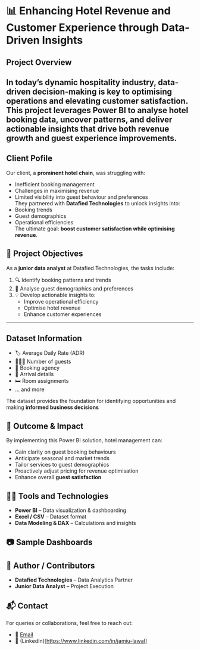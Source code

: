 # 📊 Enhancing Hotel Revenue and Customer Experience through Data-Driven Insights
## Project Overview

In today’s dynamic hospitality industry, **data-driven decision-making** is key to optimising operations and elevating customer satisfaction.  
This project leverages **Power BI** to analyse hotel booking data, uncover patterns, and deliver actionable insights that drive both **revenue growth** and **guest experience improvements**.  
---
## Client Pofile 
Our client, a **prominent hotel chain**, was struggling with:  
- Inefficient booking management  
- Challenges in maximising revenue  
- Limited visibility into guest behaviour and preferences  
They partnered with **Datafied Technologies** to unlock insights into:  
- Booking trends  
- Guest demographics  
- Operational efficiencies  
The ultimate goal: **boost customer satisfaction while optimising revenue**.

## 🎯 Project Objectives
As a **junior data analyst** at Datafied Technologies, the tasks include:  
1. 🔍 Identify booking patterns and trends  
2. 👥 Analyse guest demographics and preferences  
3. 💡 Develop actionable insights to:  
   - Improve operational efficiency  
   - Optimise hotel revenue  
   - Enhance customer experiences
---
## Dataset Information 
- 🏷️ Average Daily Rate (ADR)  
- 👨‍👩‍👧 Number of guests  
- 🏢 Booking agency  
- 📅 Arrival details  
- 🛏️ Room assignments  
- … and more  

The dataset provides the foundation for identifying opportunities and making **informed business decisions**

## 🚀 Outcome & Impact

By implementing this Power BI solution, hotel management can:  
- Gain clarity on guest booking behaviours  
- Anticipate seasonal and market trends  
- Tailor services to guest demographics  
- Proactively adjust pricing for revenue optimisation  
- Enhance overall **guest satisfaction**  

## 🧑‍💻 Tools and Technologies
- **Power BI** – Data visualization & dashboarding  
- **Excel / CSV** – Dataset format  
- **Data Modeling & DAX** – Calculations and insights  

## 📷 Sample Dashboards


## 🤝 Author / Contributors

- **Datafied Technologies** – Data Analytics Partner  
- **Junior Data Analyst** – Project Execution
  
## 📬 Contact
For queries or collaborations, feel free to reach out:  
- 📧 [Email](jamolakasta@gmail.com)
- 🔗 (LinkedIn)[https://www.linkedin.com/in/jamiu-lawal] 

